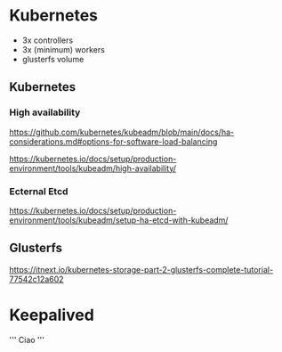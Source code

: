 # Kubernetes

- 3x controllers
- 3x (minimum) workers
- glusterfs volume

## Kubernetes

### High availability

https://github.com/kubernetes/kubeadm/blob/main/docs/ha-considerations.md#options-for-software-load-balancing

https://kubernetes.io/docs/setup/production-environment/tools/kubeadm/high-availability/

### Ecternal Etcd

https://kubernetes.io/docs/setup/production-environment/tools/kubeadm/setup-ha-etcd-with-kubeadm/

## Glusterfs

https://itnext.io/kubernetes-storage-part-2-glusterfs-complete-tutorial-77542c12a602

# Keepalived

'''
Ciao
'''
